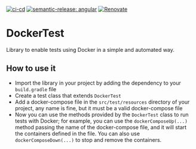 [![ci-cd](https://github.com/MarcoFontana48/AUSL-Romagna-microservizi-CCE-proposta-di-progetto/actions/workflows/ci-cd.yml/badge.svg?branch=master)](https://github.com/MarcoFontana48/AUSL-Romagna-CCE-Microservices-Project-Proposal/actions/workflows/ci-cd.yml)
[![semantic-release: angular](https://img.shields.io/badge/semantic--release-angular-e10079?logo=semantic-release)](https://github.com/semantic-release/semantic-release)
[![Renovate](https://img.shields.io/badge/renovate-enabled-brightgreen.svg)](https://renovatebot.com)

# DockerTest
Library to enable tests using Docker in a simple and automated way.

## How to use it
- Import the library in your project by adding the dependency to your `build.gradle` file
- Create a test class that extends `DockerTest`
- Add a docker-compose file in the `src/test/resources` directory of your project, any name is fine, but it must be a valid docker-compose file
- Now you can use the methods provided by the `DockerTest` class to run tests with Docker; for example, you can use the `dockerComposeUp(...)` method passing the name of the docker-compose file, and it will start the containers defined in the file. You can also use `dockerComposeDown(...)` to stop and remove the containers.